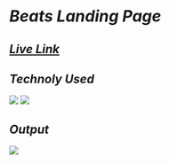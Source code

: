 # _Beats Landing Page_

## _[Live Link](https://whimsical-pika-be2960.netlify.app/)_

## _Technoly Used_
![](https://img.shields.io/badge/HTML5-E34F26?style=for-the-badge&logo=html5&logoColor=white) ![](https://img.shields.io/badge/CSS3-1572B6?style=for-the-badge&logo=css3&logoColor=white)

## _Output_
![](https://github.com/anuragtiwarime/fsjs2/raw/main/HTML%20and%20CSS/06_Project-%20Data%20Analytics%20Landing%20Page/Data%20Analytics%20Landing%20page.png)